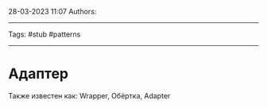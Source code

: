 28-03-2023
11:07
Authors: 
***
Tags: #stub #patterns 
***
# Адаптер
Также известен как: Wrapper, Обёртка, Adapter


